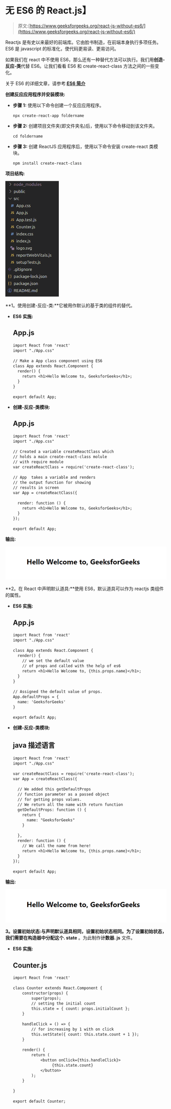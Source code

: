 # 无 ES6 的 React.js】

> 原文:[https://www.geeksforgeeks.org/react-js-without-es6/](https://www.geeksforgeeks.org/react-js-without-es6/)

Reactjs 是有史以来最好的前端库。它由脸书制造，在前端本身执行多项任务。ES6 是 javascript 的标准化，使代码更易读、更易访问。

如果我们在 react 中不使用 ES6，那么还有一种替代方法可以执行。我们用**创造-反应-类**代替 ES6。让我们看看 ES6 和 create-react-class 方法之间的一些变化。

关于 ES6 的详细文章，请参考:[**ES6 简介**](https://www.geeksforgeeks.org/introduction-to-es6/)

**创建反应应用程序并安装模块:**

*   **步骤 1:** 使用以下命令创建一个反应应用程序。

    ```
    npx create-react-app foldername
    ```

*   **步骤 2:** 创建项目文件夹(即文件夹名)后，使用以下命令移动到该文件夹。

    ```
    cd foldername
    ```

*   **步骤 3:** 创建 ReactJS 应用程序后，使用以下命令安装 create-react 类模块。

    ```
    npm install create-react-class
    ```

**项目结构:**

![](img/3f144025ca756b8d64242c41c20419f8.png)

**1。使用创建-反应-类:**它被用作默认的基于类的组件的替代。

*   **ES6 实施:**

    ## App.js

    ```
    import React from 'react'
    import "./App.css"

    // Make a App class component using ES6
    class App extends React.Component { 
      render() {
        return <h1>Hello Welcome to, GeeksforGeeks</h1>;
      }
    }

    export default App;
    ```

*   **创建-反应-类模块:**

    ## App.js

    ```
    import React from 'react'
    import "./App.css"

    // Created a variable createReactClass which 
    // holds a main create-react-class molule 
    // with require module
    var createReactClass = require('create-react-class');

    // App  takes a variable and renders 
    // the output function for showing
    // results in screen
    var App = createReactClass({

      render: function () {
        return <h1>Hello Welcome to, GeeksforGeeks</h1>;
      }
    });

    export default App;
    ```

**输出:**

![](img/dc13717a51881d82da29a4b958c242c8.png)

**2。在 React 中声明默认道具:**使用 ES6，默认道具可以作为 reactjs 类组件的属性。

*   **ES6 实施:**

    ## App.js

    ```
    import React from 'react'
    import "./App.css"

    class App extends React.Component {
      render() {
        // we set the default value 
        // of props and called with the help of es6 
        return <h1>Hello Welcome to, {this.props.name}</h1>;
      }
    }

    // Assigned the default value of props.
    App.defaultProps = {
      name: 'GeeksforGeeks'
    }

    export default App;
    ```

*   **创建-反应-类模块:**

    ## java 描述语言

    ```
    import React from 'react'
    import "./App.css"

    var createReactClass = require('create-react-class');
    var App = createReactClass({

      // We added this getDefaultProps 
      // function parameter as a passed object 
      // for getting props values.
      // We return all the name with return function
      getDefaultProps: function () {
        return {
          name: "GeeksforGeeks"
        }

      },
      render: function () {
        // We call the name from here!
        return <h1>Hello Welcome to, {this.props.name}</h1>;
      }
    });

    export default App;
    ```

**输出:**

![](img/dc13717a51881d82da29a4b958c242c8.png)

**3。设置初始状态:**与声明默认道具相同，设置初始状态相同。为了设置初始状态，我们需要在构造器中分配**这个. state** 。为此制作**计数器. js** 文件。

*   **ES6 实施:**

    ## Counter.js

    ```
    import React from 'react'

    class Counter extends React.Component {
        constructor(props) {
            super(props);
            // setting the initial count
            this.state = { count: props.initialCount }; 
        }

        handleClick = () => {
            // for increasing by 1 with on click 
            this.setState({ count: this.state.count + 1 }); 
        }

        render() {
            return (
                <button onClick={this.handleClick}>
                     {this.state.count}
                </button>
            );
        }

    }

    export default Counter;
    ```